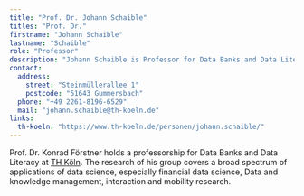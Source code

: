 ```yaml
---
title: "Prof. Dr. Johann Schaible"
titles: "Prof. Dr."
firstname: "Johann Schaible"
lastname: "Schaible"
role: "Professor"
description: "Johann Schaible is Professor for Data Banks and Data Literacy at the Institute for Informatics at TH Köln (University of Applied Sciences). He teaches courses on Machine Learning / Deep Learning and Data Analytics."
contact:
  address:
    street: "Steinmüllerallee 1"
    postcode: "51643 Gummersbach"
  phone: "+49 2261-8196-6529"
  mail: "johann.schaible@th-koeln.de"
links:
  th-koeln: "https://www.th-koeln.de/personen/johann.schaible/"
---
```


Prof. Dr. Konrad Förstner holds a professorship for Data  Banks and
Data Literacy at [TH Köln](https://www.th-koeln.de/). The research of his group
covers a broad spectrum of applications of data science, especially financial 
data science, Data and knowledge management, interaction and mobility research.
